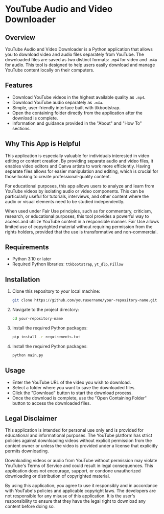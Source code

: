 # YouTube Audio and Video Downloader

## Overview

YouTube Audio and Video Downloader is a Python application that allows you to download video and audio files separately from YouTube. The downloaded files are saved as two distinct formats: `.mp4` for video and `.m4a` for audio. This tool is designed to help users easily download and manage YouTube content locally on their computers.

## Features

- Download YouTube videos in the highest available quality as `.mp4`.
- Download YouTube audio separately as `.m4a`.
- Simple, user-friendly interface built with ttkbootstrap.
- Open the containing folder directly from the application after the download is complete.
- Information and guidance provided in the "About" and "How To" sections.

## Why This App is Helpful

This application is especially valuable for individuals interested in video editing or content creation. By providing separate audio and video files, it enables video editors and Canva artists to work more efficiently. Having separate files allows for easier manipulation and editing, which is crucial for those looking to create professional-quality content.

For educational purposes, this app allows users to analyze and learn from YouTube videos by isolating audio or video components. This can be particularly useful for tutorials, interviews, and other content where the audio or visual elements need to be studied independently.

When used under Fair Use principles, such as for commentary, criticism, research, or educational purposes, this tool provides a powerful way to access and utilize YouTube content in a responsible manner. Fair Use allows limited use of copyrighted material without requiring permission from the rights holders, provided that the use is transformative and non-commercial.

## Requirements

- Python 3.10 or later
- Required Python libraries: `ttkbootstrap`, `yt_dlp`, `Pillow`

## Installation

1. Clone this repository to your local machine:
   ```bash
   git clone https://github.com/yourusername/your-repository-name.git

2. Navigate to the project directory:
   ```bash
   cd your-repository-name

3. Install the required Python packages:
   ```bash
   pip install -r requirements.txt

4. Install the required Python packages:
   ```bash
   python main.py

## Usage
   
- Enter the YouTube URL of the video you wish to download.
- Select a folder where you want to save the downloaded files.
- Click the "Download" button to start the download process.
- Once the download is complete, use the "Open Containing Folder" button to access the downloaded files.

## Legal Disclaimer

This application is intended for personal use only and is provided for educational and informational purposes. The YouTube platform has strict policies against downloading videos without explicit permission from the content owner or unless the video is provided under a license that explicitly permits downloading.

Downloading videos or audio from YouTube without permission may violate YouTube's Terms of Service and could result in legal consequences. This application does not encourage, support, or condone unauthorized downloading or distribution of copyrighted material.

By using this application, you agree to use it responsibly and in accordance with YouTube's policies and applicable copyright laws. The developers are not responsible for any misuse of this application. It is the user's responsibility to ensure that they have the legal right to download any content before doing so.

